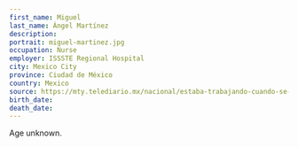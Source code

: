```yaml
---
first_name: Miguel
last_name: Ángel Martínez
description: 
portrait: miguel-martinez.jpg
occupation: Nurse
employer: ISSSTE Regional Hospital
city: Mexico City
province: Ciudad de México
country: Mexico
source: https://mty.telediario.mx/nacional/estaba-trabajando-cuando-se-sintio-mal-enfermero-del-issste-murio-por-covid-19
birth_date: 
death_date: 
---
```


Age unknown.